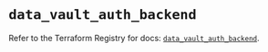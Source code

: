 # `data_vault_auth_backend`

Refer to the Terraform Registry for docs: [`data_vault_auth_backend`](https://registry.terraform.io/providers/hashicorp/vault/5.3.0/docs/data-sources/auth_backend).
